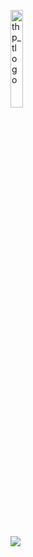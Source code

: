 <div>
  <p>
    <a href="https://www.thehackingproject.org/"><img src="https://i0.wp.com/chromebooklive.com/wp-content/uploads/2018/11/the_hacking_project_logo.png?resize=620%2C171&ssl=1" width="20%" alt="thp_tlogo"/></a>
  </p>

</div>
</br></br>

<p><img src="https://www.serveurbook.com/wp-content/uploads/2017/03/logo-wow.png"></p>
